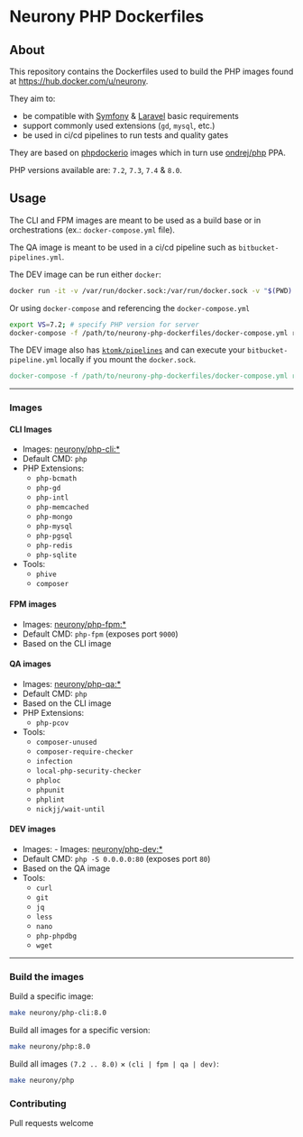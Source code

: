 Neurony PHP Dockerfiles
======================================================================

## About

This repository contains the Dockerfiles used to build the PHP images found at https://hub.docker.com/u/neurony.

They aim to:
- be compatible with [Symfony](http://symfony.com/) & [Laravel](https://laravel.com/) basic requirements
- support commonly used extensions (`gd`, `mysql`, etc.)
- be used in ci/cd pipelines to run tests and quality gates

They are based on [phpdockerio](https://hub.docker.com/u/phpdockerio) images which in turn use [ondrej/php](https://launchpad.net/~ondrej/+archive/ubuntu/php) PPA.

PHP versions available are: `7.2`, `7.3`, `7.4` & `8.0`.


## Usage

The CLI and FPM images are meant to be used as a build base or in orchestrations (ex.: `docker-compose.yml` file).

The QA image is meant to be used in a ci/cd pipeline such as `bitbucket-pipelines.yml`.

The DEV image can be run either `docker`:

```bash
docker run -it -v /var/run/docker.sock:/var/run/docker.sock -v "$(PWD):/app" -p 80:80 neurony/php-dev:8.0
```

Or using `docker-compose` and referencing the `docker-compose.yml`
```bash
export VS=7.2; # specify PHP version for server
docker-compose -f /path/to/neurony-php-dockerfiles/docker-compose.yml run app;
```

The DEV image also has [`ktomk/pipelines`](https://github.com/ktomk/pipelines) and can execute your `bitbucket-pipeline.yml` locally if you mount the `docker.sock`.
```makefile
docker-compose -f /path/to/neurony-php-dockerfiles/docker-compose.yml run app pipelines --trigger 'pr:development';
```


----------------------------------------------------------------------

### Images

#### CLI Images
- Images: [neurony/php-cli:*](https://hub.docker.com/r/neurony/php-cli)
- Default CMD: `php`
- PHP Extensions:
    - `php-bcmath`
    - `php-gd`
    - `php-intl`
    - `php-memcached`
    - `php-mongo`
    - `php-mysql`
    - `php-pgsql`
    - `php-redis`
    - `php-sqlite`
- Tools:
    - `phive`
    - `composer`

#### FPM images
- Images: [neurony/php-fpm:*](https://hub.docker.com/r/neurony/php-fpm)
- Default CMD: `php-fpm` (exposes port `9000`)
- Based on the CLI image

#### QA images
- Images: [neurony/php-qa:*](https://hub.docker.com/r/neurony/php-qa)
- Default CMD: `php`
- Based on the CLI image
- PHP Extensions:
    - `php-pcov`
- Tools:
    - `composer-unused`
    - `composer-require-checker`
    - `infection`
    - `local-php-security-checker`
    - `phploc`
    - `phpunit`
    - `phplint`
    - `nickjj/wait-until`

#### DEV images
- Images: - Images: [neurony/php-dev:*](https://hub.docker.com/r/neurony/php-dev)
- Default CMD: `php -S 0.0.0.0:80` (exposes port `80`)
- Based on the QA image
- Tools:
    - `curl`
    - `git`
    - `jq`
    - `less`
    - `nano`
    - `php-phpdbg`
    - `wget`

----------------------------------------------------------------------

### Build the images

Build a specific image:
```bash
make neurony/php-cli:8.0
```

Build all images for a specific version:
```bash
make neurony/php:8.0
```

Build all images `(7.2 .. 8.0)` &times; `(cli | fpm | qa | dev)`:
```bash
make neurony/php
```

### Contributing

Pull requests welcome